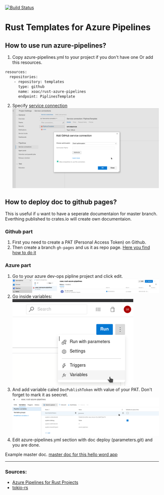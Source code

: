 [![Build Status](https://dev.azure.com/sylwesterrapala/azure-piplines/_apis/build/status/xoac.rust-azure-pipelines?branchName=master)](https://dev.azure.com/sylwesterrapala/azure-piplines/_build/latest?definitionId=3&branchName=master)

# Rust Templates for Azure Pipelines

## How to use run azure-pipelines?

1. Copy azure-pipelines.yml to your project if you don't have one Or add this resources.
```
resources:
  repositories:
    - repository: templates
      type: github
      name: xoac/rust-azure-pipelines
      endpoint: PiplinesTemplate

```
2. Specify [service connection](https://docs.microsoft.com/pl-pl/azure/devops/pipelines/library/service-endpoints?view=azure-devops)
![](img/allow_templates.png)

## How to deploy doc to github pages? 
This is useful if u want to have a seperate documentaion for master branch. Everthing published to crates.io will create own documentaion.

### Github part
1. First you need to create a PAT (Personal Access Token) on Github.
2. Then create a branch `gh-pages` and us it as repo page. [Here you find how to do it](https://help.github.com/en/articles/configuring-a-publishing-source-for-github-pages#enabling-github-pages-to-publish-your-site-from-master-or-gh-pages)

### Azure part

1. Go to your azure dev-ops pipline project and click edit.  
![](img/doc_deploy1.png)  
2. Go inside variables:  
![](img/doc_deploy2.png)  
3. And add variable caled `DocPublishToken` with value of your PAT. Don't forget to mark it as seecret.  
![](img/doc_deploy3.png)  
4. Edit azure-pipelines.yml section with doc deploy (parameters.git) and you are done.

Example master doc.
[master doc for this hello word app](https://xoac.github.io/rust-azure-pipelines/doc/rust_azure_pipelines/)

----

### Sources:
* [Azure Pipelines for Rust Projects](https://nbsoftsolutions.com/blog/azure-pipelines-for-rust-projects)
* [tokio-rs](https://github.com/tokio-rs/tokio)


